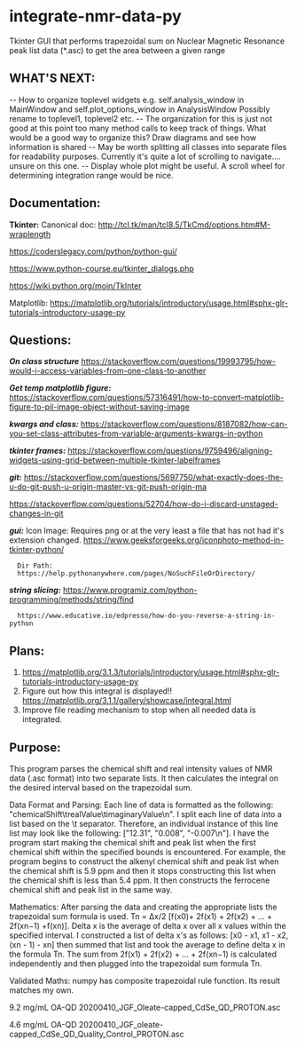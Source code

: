 # integrate-nmr-data-py
Tkinter GUI that performs trapezoidal sum on Nuclear Magnetic Resonance peak list data (*.asc) to get the area between a given range

## WHAT'S NEXT:
-- How to organize toplevel widgets
   e.g. self.analysis_window in MainWindow
   and  self.plot_options_window in AnalysisWindow
   Possibly rename to toplevel1, toplevel2 etc.
-- The organization for this is just not good at this point
   too many method calls to keep track of things. What would be a good way to organize this? Draw diagrams and see how information is shared
-- May be worth splitting all classes into separate files for 
   readability purposes. Currently it's quite a lot of scrolling
   to navigate.... unsure on this one.
-- Display whole plot might be useful.
   A scroll wheel for determining integration range would be
   nice.

## Documentation:
   **Tkinter:**
   Canonical doc:
      http://tcl.tk/man/tcl8.5/TkCmd/options.htm#M-wraplength

   https://coderslegacy.com/python/python-gui/

   https://www.python-course.eu/tkinter_dialogs.php

   https://wiki.python.org/moin/TkInter

   Matplotlib:
   https://matplotlib.org/tutorials/introductory/usage.html#sphx-glr-tutorials-introductory-usage-py

   

## Questions:
   ***On class structure***
   https://stackoverflow.com/questions/19993795/how-would-i-access-variables-from-one-class-to-another

   ***Get temp matplotlib figure:***
   https://stackoverflow.com/questions/57316491/how-to-convert-matplotlib-figure-to-pil-image-object-without-saving-image

   ***kwargs and class:***
   https://stackoverflow.com/questions/8187082/how-can-you-set-class-attributes-from-variable-arguments-kwargs-in-python

   ***tkinter frames:***
   https://stackoverflow.com/questions/9759496/aligning-widgets-using-grid-between-multiple-tkinter-labelframes


  ***git:***
   https://stackoverflow.com/questions/5697750/what-exactly-does-the-u-do-git-push-u-origin-master-vs-git-push-origin-ma

   https://stackoverflow.com/questions/52704/how-do-i-discard-unstaged-changes-in-git

   ***gui:***
      Icon Image:
      Requires png or at the very least a file that has not had
      it's extension changed.
      https://www.geeksforgeeks.org/iconphoto-method-in-tkinter-python/

      Dir Path:
      https://help.pythonanywhere.com/pages/NoSuchFileOrDirectory/

   ***string slicing:***
      https://www.programiz.com/python-programming/methods/string/find

      https://www.educative.io/edpresso/how-do-you-reverse-a-string-in-python


## Plans:
1. https://matplotlib.org/3.1.3/tutorials/introductory/usage.html#sphx-glr-tutorials-introductory-usage-py    
2. Figure out how this integral is displayed!!
   https://matplotlib.org/3.1.1/gallery/showcase/integral.html
3. Improve file reading mechanism to stop when all needed data is integrated.

## Purpose: 
This program parses the chemical shift and real intensity values 
of NMR data (.asc format) into two separate lists. 
It then calculates the integral on the desired interval based on the 
trapezoidal sum. 

Data Format and Parsing: Each line of data is formatted as the
following: "chemicalShift\trealValue\timaginaryValue\n".
I split each line of data into a list based on the \t separator.
Therefore, an individual instance of this line list may look like the following:
["12.31", "0.008", "-0.007\n"].
I have the program start making the chemical shift and peak list when
the first chemical shift within the specified bounds is encountered. For
example, the program begins to construct the alkenyl chemical shift and 
peak list when the chemical shift is 5.9 ppm and 
then it stops constructing this list when the chemical shift is less than 5.4 ppm. 
It then constructs the ferrocene chemical shift and peak list in the same way. 

Mathematics: After parsing the data and creating the appropriate lists
the trapezoidal sum formula is used.
Tn = Δx/2 [f(x0)+ 2f(x1) + 2f(x2) + ... + 2f(xn−1) +f(xn)].
Delta x is the average of delta x over all x values within the specified interval. 
I constructed a list of delta x's as follows:
[x0 - x1, x1 - x2, (xn - 1) - xn] then summed that list and took the average
to define delta x in the formula Tn.
The sum from 2f(x1) + 2f(x2) + ... + 2f(xn−1) is calculated independently and
then plugged into the trapezoidal sum formula Tn.

Validated Maths: numpy has composite trapezoidal rule function. Its 
result matches my own.

9.2 mg/mL OA-QD
20200410_JGF_Oleate-capped_CdSe_QD_PROTON.asc 

4.6 mg/mL OA-QD
20200410_JGF_oleate-capped_CdSe_QD_Quality_Control_PROTON.asc
